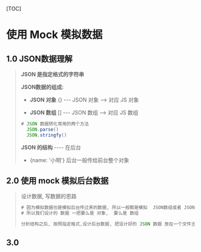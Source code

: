[TOC]

# 使用 Mock 模拟数据

> 

## 1.0 JSON数据理解

> **JSON  是指定格式的字符串** 
>
> **JSON数据的组成:** 
>
> - **JSON 对象**  {}    --- JSON 对象   --> 对应 JS 对象
>
> -  **JSON 数组**  []   --- JSON 数组  --> 对应 JS 数组
>
> ```js
> # JSON 数据转化常用的两个方法
>   JSON.parse()
>   JSON.stringfy()
> ```
>
> **JSON 的结构**  ---- 在后台
>
> - {name: '小明'}  后台一般传给前台整个对象

## 2.0 使用 mock 模拟后台数据

> 设计数据, 写数据的思路
>
> ```js
> # 因为模拟数据也是模拟后台传过来的数据, 所以一般都是模拟  JSON数组或者 JSON对象
> # 所以我们设计的 数据 一把要么是 对象,  要么是 数组
> 
> 分析结构之后, 按照指定格式,设计后台数据, 把设计好的 JSON 数据 放在一个文件当中
> ```

## 3.0 




































